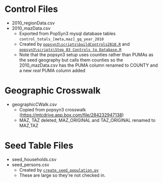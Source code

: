 # Control Files

* 2010_regionData.csv
* 2010_mazData.csv
  * Exported from PopSyn3 mysql database tables `control_totals_[meta,maz]_gq_year_2010`
  * Created by [`popsyn3\scripts\buildControls2010.R`](https://github.com/BayAreaMetro/popsyn3/blob/master/scripts/buildControls2010.R) and [`popsyn3\scripts\Step 03 Controls to Database.R`](https://github.com/BayAreaMetro/popsyn3/blob/master/scripts/Step%2003%20Controls%20to%20Database.R)
  * Note that the popsyn3 setup uses counties rather than PUMAs as the seed geography but calls them counties so the 2010_mazData.csv has the PUMA column renamed to COUNTY and a new *real* PUMA column added

# Geographic Crosswalk

* geographicCWalk.csv
  * Copied from popsyn3 crosswalk (https://mtcdrive.app.box.com/file/284232947138)
  * MAZ, TAZ deleted, MAZ_ORIGINAL and TAZ_ORIGINAL renamed to MAZ,TAZ

# Seed Table Files

* seed_households.csv
* seed_persons.csv
  * Created by [`create_seed_population.py`](..\..\create_seed_population.py)
  * These are large so they're not checked in.
